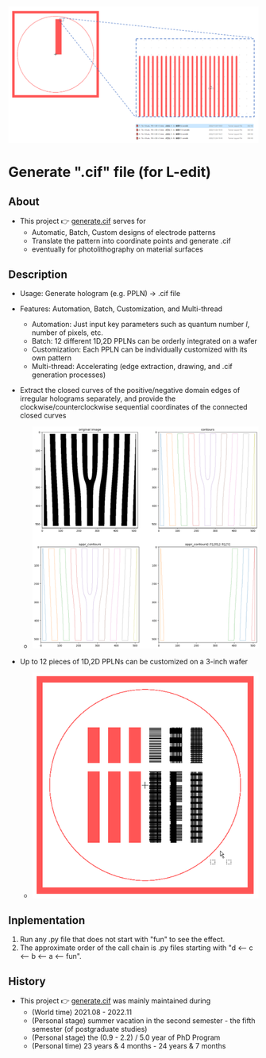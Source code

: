 ![fig](https://raw.githubusercontent.com/ChenZhu-Xie/generate.cif/master/img/cover1.png "Generate a single『1D PPLN』at the wafer level")

# Generate ".cif" file (for L-edit)

## About
* This project 👉 [generate.cif](https://github.com/ChenZhu-Xie/generate.cif) serves for
    * Automatic, Batch, Custom designs of electrode patterns
    * Translate the pattern into coordinate points and generate .cif
    * eventually for photolithography on material surfaces

## Description
* Usage: Generate hologram (e.g. PPLN) → .cif file
* Features: Automation, Batch, Customization, and Multi-thread
    * Automation: Just input key parameters such as quantum number $l$, number of pixels, etc.
    * Batch: 12 different 1D,2D PPLNs can be orderly integrated on a wafer
    * Customization: Each PPLN can be individually customized with its own pattern
    * Multi-thread: Accelerating (edge extraction, drawing, and .cif generation processes)

* Extract the closed curves of the positive/negative domain edges of irregular holograms separately, and provide the clockwise/counterclockwise sequential coordinates of the connected closed curves
    * ![fig](https://github.com/ChenZhu-Xie/generate.cif/raw/master/img/l=1.png "Extract closed curve arrays corresponding to polygon arrays")
* Up to 12 pieces of 1D,2D PPLNs can be customized on a 3-inch wafer
    * ![fig](https://raw.githubusercontent.com/ChenZhu-Xie/generate.cif/master/img/cover2.png "Generate 12 different『1D & 2D PPLN arrays』at the wafer level")

## Inplementation
1. Run any .py file that does not start with "fun" to see the effect.
2. The approximate order of the call chain is .py files starting with "d <-- c <-- b <-- a <-- fun".

## History
* This project 👉 [generate.cif](https://github.com/ChenZhu-Xie/generate.cif) was mainly maintained during
    * (World time) 2021.08 - 2022.11
    * (Personal stage) summer vacation in the second semester - the fifth semester (of postgraduate studies)
    * (Personal stage) the (0.9 - 2.2) / 5.0 year of PhD Program
    * (Personal time) 23 years & 4 months - 24 years & 7 months

<!-- ## Software Architecture
Software architecture description

## Installation

1.  xxxx
2.  xxxx
3.  xxxx

## Instructions

1.  xxxx
2.  xxxx
3.  xxxx

## Contribution

1.  Fork the repository
2.  Create Feat_xxx branch
3.  Commit your code
4.  Create Pull Request


## Gitee Feature

1.  You can use Readme\_XXX.md to support different languages, such as Readme\_en.md, Readme\_zh.md
2.  Gitee blog [blog.gitee.com](https://blog.gitee.com)
3.  Explore open source project [https://gitee.com/explore](https://gitee.com/explore)
4.  The most valuable open source project [GVP](https://gitee.com/gvp)
5.  The manual of Gitee [https://gitee.com/help](https://gitee.com/help)
6.  The most popular members  [https://gitee.com/gitee-stars/](https://gitee.com/gitee-stars/) -->
